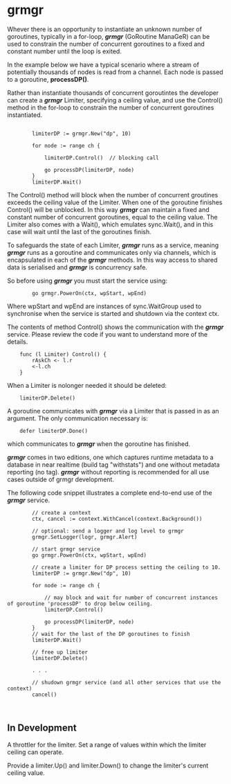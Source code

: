 # grmgr
Whever there is an opportunity to instantiate an unknown number of goroutines, typically in a for-loop, **_grmgr_** (GoRoutine ManaGeR) can be used to constrain the number of concurrent goroutines to a fixed and constant number until the loop is exited. 

In the example below we have a typical scenario where a stream of potentially thousands of nodes is read from a channel. Each node is passed to a goroutine, __processDP()__.

Rather than instantiate thousands of concurrent goroutintes the developer can create a  **_grmgr_** Limiter, specifying a ceiling value, and use the Control() method in the for-loop to constrain the number of concurrent goroutines instantiated.

```

		limiterDP := grmgr.New("dp", 10)
		
		for node := range ch {
	
			limiterDP.Control()  // blocking call
			
			go processDP(limiterDP, node)
		}
		limiterDP.Wait()
```
The Control() method will block when the number of concurrent groutines exceeds the ceiling value of the Limiter. When one of the goroutine finishes Control() will be unblocked.
In this way **_grmgr_** can maintain a fixed and constant number of concurrent goroutines, equal to the ceiling value. The Limiter also comes with a Wait(), which emulates sync.Wait(), and in this case will wait until the last of the goroutines finish.

To safeguards the state of each Limiter, **_grmgr_** runs as a service, meaning  **_grmgr_** runs as a goroutine and communicates only via channels, which is encapsulated in each of the **_grmgr_** methods. In this way access to shared data is serialised and **_grmgr_** is concurrency safe.

So before using  **_grmgr_**  you must start the service using:

```
 		go grmgr.PowerOn(ctx, wpStart, wpEnd) 
```

Where wpStart and wpEnd are instances of sync.WaitGroup used to synchronise when the service is started  and shutdown via the context ctx.

The contents of method Control() shows the communication with the **_grmgr_** service. Please review the code if you want to understand more of the details.

```
	func (l Limiter) Control() {
		rAskCh <- l.r
		<-l.ch
	}
```
 
When a Limiter is nolonger needed it should be deleted:

```
	limiterDP.Delete()
```

A goroutine communicates with **_grmgr_** via a Limiter that is passed in as an argument. The only communication necessary is:

```
	defer limiterDP.Done()
```
which communicates to **_grmgr_** when the goroutine has finished.

 **_grmgr_** comes in two editions, one which captures runtime metadata to a database in near realtime (build tag "withstats") and one without metadata reporting (no tag).
 **_grmgr_** without reporting is recommended for all use cases outside of grmgr development.

The following code snippet illustrates a complete end-to-end use of the **_grmgr_** service.

```
		// create a context
		ctx, cancel := context.WithCancel(context.Background())
		
		// optional: send a logger and log level to grmgr 
		grmgr.SetLogger(logr, grmgr.Alert)
		
		// start grmgr service
		go grmgr.PowerOn(ctx, wpStart, wpEnd) 
		
		// create a limiter for DP process setting the ceiling to 10.
		limiterDP := grmgr.New("dp", 10)
		
		for node := range ch {
			
			// may block and wait for number of concurrent instances of goroutine 'processDP' to drop below ceiling.
			limiterDP.Control()
			
			go processDP(limiterDP, node)
		}
		// wait for the last of the DP goroutines to finish
		limiterDP.Wait()
		
		// free up limiter
		limiterDP.Delete()
		
		. . .
		
		// shudown grmgr service (and all other services that use the context)
		cancel()
		
		
```

## In Development

A throttler for the limiter. Set a range of values within which the limiter ceiling can operate. 

Provide a limiter.Up() and limiter.Down() to change the limiter's current ceiling value. 

